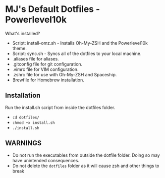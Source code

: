 # MJ's Default Dotfiles - Powerlevel10k
What's installed?
* Script: install-omz.sh - Installs Oh-My-ZSH and the Powerlevel10k theme.
* Script: sync.sh - Syncs all of the dotfiles to your local machine.
* .aliases file for aliases.
* .gitconfig file for git configuration.
* .vimrc file for VIM configuration.
* .zshrc file for use with Oh-My-ZSH and Spaceship.
* Brewfile for Homebrew installation.

## Installation
Run the install.sh script from inside the dotfiles folder. 

- `cd dotfiles/`
- `chmod +x install.sh`
- `./install.sh`

## WARNINGS
- Do not run the executables from outside the dotfile folder. Doing so may have unintended consequences.
- Do not delete the `dotfiles` folder as it will cause zsh and other things to break